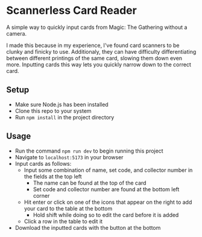 # Scannerless Card Reader

A simple way to quickly input cards from Magic: The Gathering without a camera.

I made this because in my experience, I've found card scanners to be clunky and finicky to use. Additionaly, they can have difficulty differentiating between different printings of the same card, slowing them down even more. Inputting cards this way lets you quickly narrow down to the correct card.

## Setup
- Make sure Node.js has been installed
- Clone this repo to your system
- Run `npm install` in the project directory

## Usage
- Run the command `npm run dev` to begin running this project
- Navigate to `localhost:5173` in your browser
- Input cards as follows:
  - Input some combination of name, set code, and collector number in the fields at the top left
    - The name can be found at the top of the card
    - Set code and collector number are found at the bottom left corner
  - Hit enter or click on one of the icons that appear on the right to add your card to the table at the bottom
    - Hold shift while doing so to edit the card before it is added
  - Click a row in the table to edit it
- Download the inputted cards with the button at the bottom